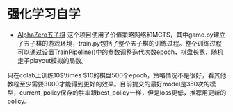 # 强化学习自学

- [AlphaZero五子棋](https://github.com/hangzhang23/ReinforcementLearning/tree/main/AlphaZero)
这个项目使用了价值策略网络和MCTS，其中game.py建立了五子棋的游戏环境，train.py包括了整个五子棋的训练过程。整个训练过程可以通过设置TrainPipeline()中的参数调整迭代次数epoch，棋盘长宽，随机走子playout模拟的局数。

只在colab上训练10$\times $10的棋盘500个epoch，策略情况不是很好，看其他教程至少需要3000才能得到更好的效果。目前提交的最好model是350次的模型，current_policy保存的胜率跟best_policy一样，但是loss更低，推荐用更新的policy。
